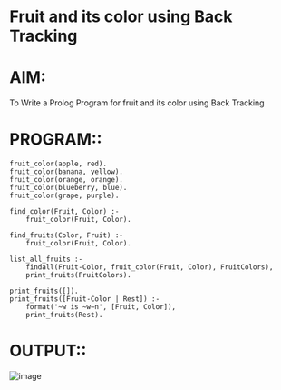 # Fruit and its color using Back Tracking
# AIM:
To Write a Prolog Program for fruit and its color using Back Tracking
# PROGRAM::

    fruit_color(apple, red).
    fruit_color(banana, yellow).
    fruit_color(orange, orange).
    fruit_color(blueberry, blue).
    fruit_color(grape, purple).

    find_color(Fruit, Color) :-
        fruit_color(Fruit, Color).
    
    find_fruits(Color, Fruit) :-
        fruit_color(Fruit, Color).

    list_all_fruits :-
        findall(Fruit-Color, fruit_color(Fruit, Color), FruitColors),
        print_fruits(FruitColors).

    print_fruits([]).
    print_fruits([Fruit-Color | Rest]) :-
        format('~w is ~w~n', [Fruit, Color]),
        print_fruits(Rest).

# OUTPUT::

![image](https://github.com/user-attachments/assets/68217816-76fa-4a0d-aaa5-7a0775d01d80)
